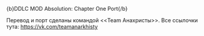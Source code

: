 {b}DDLC MOD Absolution: Chapter One Port{/b}


Перевод и порт сделаны командой <<Team Анахристы>>.
Все ссылочки тута: https://vk.com/teamanarkhisty
